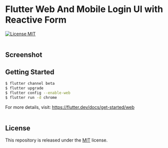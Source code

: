 # Flutter Web And Mobile Login UI with Reactive Form

<a href="https://github.com/RonaldoMurakamiK/flutter-web-login-ui/blob/master/LICENSE">
     <img src="https://img.shields.io/badge/License-MIT-blue.svg" alt="License MIT">
</a><br><br>

## Screenshot

## Getting Started
```sh
$ flutter channel beta
$ flutter upgrade
$ flutter config --enable-web
$ flutter run -d chrome
```

For more details, visit: https://flutter.dev/docs/get-started/web<br><br>

## License
This repository is released under the [MIT](https://github.com/RonaldoMurakamiK/flutter-web-login-ui/blob/master/LICENSE) license.
